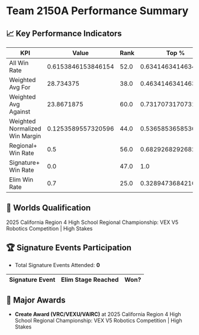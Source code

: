 # Team 2150A Performance Summary

## 📈 Key Performance Indicators
| KPI | Value | Rank | Top % |
| --- | ----- | ---- | ----- |
| All Win Rate | 0.6153846153846154 | 52.0 | 0.6341463414634146 |
| Weighted Avg For | 28.734375 | 38.0 | 0.4634146341463415 |
| Weighted Avg Against | 23.8671875 | 60.0 | 0.7317073170731707 |
| Weighted Normalized Win Margin | 0.1253589557320596 | 44.0 | 0.5365853658536586 |
| Regional+ Win Rate | 0.5 | 56.0 | 0.6829268292682927 |
| Signature+ Win Rate | 0.0 | 47.0 | 1.0 |
| Elim Win Rate | 0.7 | 25.0 | 0.32894736842105265 |


## 🎯 Worlds Qualification
2025 California Region 4 High School Regional Championship: VEX V5 Robotics Competition | High Stakes

## 🏆 Signature Events Participation
- Total Signature Events Attended: **0**

| Signature Event | Elim Stage Reached | Won? |
|:----------------|:-------------------|:----|


## 🥇 Major Awards
- **Create Award (VRC/VEXU/VAIRC)** at 2025 California Region 4 High School Regional Championship: VEX V5 Robotics Competition | High Stakes

